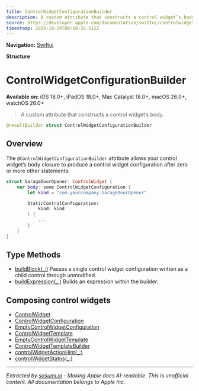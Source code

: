```yaml
---
title: ControlWidgetConfigurationBuilder
description: A custom attribute that constructs a control widget’s body.
source: https://developer.apple.com/documentation/swiftui/controlwidgetconfigurationbuilder
timestamp: 2025-10-29T00:10:32.512Z
---
```


**Navigation:** [Swiftui](/documentation/swiftui)

**Structure**

# ControlWidgetConfigurationBuilder

**Available on:** iOS 18.0+, iPadOS 18.0+, Mac Catalyst 18.0+, macOS 26.0+, watchOS 26.0+

> A custom attribute that constructs a control widget’s body.

```swift
@resultBuilder struct ControlWidgetConfigurationBuilder
```

## Overview

The `@ControlWidgetConfigurationBuilder` attribute allows your control widget’s body closure to produce a control widget configuration after zero or more other statements:

```swift
struct GarageDoorOpener: ControlWidget {
    var body: some ControlWidgetConfiguration {
        let kind = "com.yourcompany.GarageDoorOpener"

        StaticControlConfiguration(
            kind: kind
        ) {
            ...
        }
    }
}
```

## Type Methods

- [buildBlock(_:)](/documentation/swiftui/controlwidgetconfigurationbuilder/buildblock(_:)) Passes a single control widget configuration written as a child control through unmodified.
- [buildExpression(_:)](/documentation/swiftui/controlwidgetconfigurationbuilder/buildexpression(_:)) Builds an expression within the builder.

## Composing control widgets

- [ControlWidget](/documentation/swiftui/controlwidget)
- [ControlWidgetConfiguration](/documentation/swiftui/controlwidgetconfiguration)
- [EmptyControlWidgetConfiguration](/documentation/swiftui/emptycontrolwidgetconfiguration)
- [ControlWidgetTemplate](/documentation/swiftui/controlwidgettemplate)
- [EmptyControlWidgetTemplate](/documentation/swiftui/emptycontrolwidgettemplate)
- [ControlWidgetTemplateBuilder](/documentation/swiftui/controlwidgettemplatebuilder)
- [controlWidgetActionHint(_:)](/documentation/swiftui/view/controlwidgetactionhint(_:))
- [controlWidgetStatus(_:)](/documentation/swiftui/view/controlwidgetstatus(_:))

---

*Extracted by [sosumi.ai](https://sosumi.ai) - Making Apple docs AI-readable.*
*This is unofficial content. All documentation belongs to Apple Inc.*
